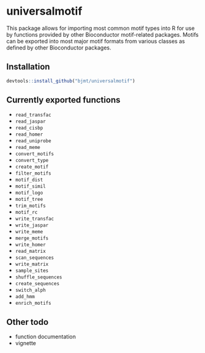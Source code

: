 # universalmotif #

This package allows for importing most common motif types into R for use by
functions provided by other Bioconductor motif-related packages. Motifs can be 
exported into most major motif formats from various classes as defined by other
Bioconductor packages.

## Installation ##

```r
devtools::install_github("bjmt/universalmotif")
```

## Currently exported functions ##

  - `read_transfac`
  - `read_jaspar`
  - `read_cisbp`
  - `read_homer`
  - `read_uniprobe`
  - `read_meme`
  - `convert_motifs`
  - `convert_type`
  - `create_motif`
  - `filter_motifs`
  - `motif_dist`
  - `motif_simil`
  - `motif_logo`
  - `motif_tree`
  - `trim_motifs`
  - `motif_rc`
  - `write_transfac`
  - `write_jaspar`
  - `write_meme`
  - `merge_motifs`
  - `write_homer`
  - `read_matrix`
  - `scan_sequences`
  - `write_matrix`
  - `sample_sites`
  - `shuffle_sequences`
  - `create_sequences`
  - `switch_alph`
  - `add_hmm`
  - `enrich_motifs`

## Other todo ##

  - function documentation
  - vignette
